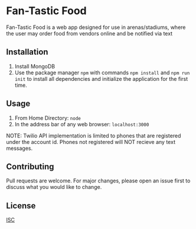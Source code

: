 # Fan-Tastic Food

Fan-Tastic Food is a web app designed for use in arenas/stadiums, where the user may order
food from vendors online and be notified via text

## Installation

1. Install MongoDB
2. Use the package manager ```npm``` with commands ```npm install``` and ```npm run init``` to install all dependencies and initialize the application for the first time.

## Usage

1. From Home Directory: ```node```
2. In the address bar of any web browser: ```localhost:3000```

NOTE: Twilio API implementation is limited to phones that are registered under the account id. Phones not registered will NOT recieve any text messages.

## Contributing

Pull requests are welcome. For major changes, please open an issue first to discuss what you would like to change.

## License

[ISC](https://opensource.org/licenses/ISC)